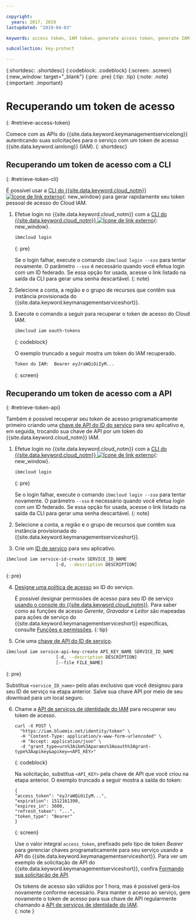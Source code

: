 ```yaml
---

copyright:
  years: 2017, 2019
lastupdated: "2019-04-03"

keywords: access token, IAM token, generate access token, generate IAM token, get access token, get IAM token, IAM token API, IAM token CLI

subcollection: key-protect

---
```


{:shortdesc: .shortdesc}
{:codeblock: .codeblock}
{:screen: .screen}
{:new_window: target="_blank"}
{:pre: .pre}
{:tip: .tip}
{:note: .note}
{:important: .important}

# Recuperando um token de acesso
{: #retrieve-access-token}

Comece com as APIs do {{site.data.keyword.keymanagementservicelong}} autenticando suas solicitações para o serviço com um token de acesso {{site.data.keyword.iamlong}} (IAM).
{: shortdesc}

## Recuperando um token de acesso com a CLI
{: #retrieve-token-cli}

É possível usar a [CLI do {{site.data.keyword.cloud_notm}} ![Ícone de link externo](../../icons/launch-glyph.svg "Ícone de link externo")](/docs/cli?topic=cloud-cli-ibmcloud-cli){: new_window} para gerar rapidamente seu token pessoal de acesso do Cloud IAM.

1. Efetue login no {{site.data.keyword.cloud_notm}} com a [CLI do {{site.data.keyword.cloud_notm}} ![Ícone de link externo](../../icons/launch-glyph.svg "Ícone de link externo")](/docs/cli?topic=cloud-cli-ibmcloud-cli){: new_window}.

    ```sh
    ibmcloud login 
    ```
    {: pre}

    Se o login falhar, execute o comando `ibmcloud login --sso` para tentar novamente. O parâmetro `--sso` é necessário quando você efetua login com um ID federado. Se essa opção for usada, acesse o link listado na saída da CLI para gerar uma senha descartável.
    {: note}

2. Selecione a conta, a região e o grupo de recursos que contêm sua instância provisionada do {{site.data.keyword.keymanagementserviceshort}}.

3. Execute o comando a seguir para recuperar o token de acesso do Cloud IAM.

    ```sh
    ibmcloud iam oauth-tokens
    ```
    {: codeblock}

    O exemplo truncado a seguir mostra um token do IAM recuperado.

    ```sh
    Token do IAM:  Bearer eyJraWQiOiIyM...
    ```
    {: screen}

## Recuperando um token de acesso com a API
{: #retrieve-token-api}

Também é possível recuperar seu token de acesso programaticamente primeiro criando uma [chave de API do ID do serviço](/docs/iam?topic=iam-serviceidapikeys) para seu aplicativo e, em seguida, trocando sua chave de API por um token do {{site.data.keyword.cloud_notm}} IAM.

1. Efetue login no {{site.data.keyword.cloud_notm}} com a [CLI do {{site.data.keyword.cloud_notm}} ![Ícone de link externo](../../icons/launch-glyph.svg "Ícone de link externo")](/docs/cli?topic=cloud-cli-ibmcloud-cli){: new_window}.

    ```sh
    ibmcloud login 
    ```
    {: pre}

    Se o login falhar, execute o comando `ibmcloud login --sso` para tentar novamente. O parâmetro `--sso` é necessário quando você efetua login com um ID federado. Se essa opção for usada, acesse o link listado na saída da CLI para gerar uma senha descartável.
    {: note}

2. Selecione a conta, a região e o grupo de recursos que contêm sua instância provisionada do {{site.data.keyword.keymanagementserviceshort}}.

3. Crie um [ID de serviço](/docs/iam?topic=iam-serviceids#creating-a-service-id) para seu aplicativo.

  ```sh
  ibmcloud iam service-id-create SERVICE_ID_NAME
                     [-d, --description DESCRIPTION]
  ```
  {: pre}

4. [Designe uma política de acesso](/docs/iam?topic=iam-serviceidpolicy) ao ID do serviço.

    É possível designar permissões de acesso para seu ID de serviço [usando o console do {{site.data.keyword.cloud_notm}}](/docs/iam?topic=iam-serviceidpolicy#access_new). Para saber como as funções de acesso _Gerente_, _Gravador_ e _Leitor_ são mapeadas para ações de serviço do {{site.data.keyword.keymanagementserviceshort}} específicas, consulte [Funções e permissões](/docs/services/key-protect?topic=key-protect-manage-access#roles).
    {: tip}

5. Crie uma [chave de API do ID de serviço](/docs/iam?topic=iam-serviceidapikeys).

  ```sh
  ibmcloud iam service-api-key-create API_KEY_NAME SERVICE_ID_NAME
                     [-d, --description DESCRIPTION]
                     [--file FILE_NAME]
  ```
  {: pre}

  Substitua `<service_ID_name>` pelo alias exclusivo que você designou para seu ID de serviço na etapa anterior. Salve sua chave API por meio de seu download para um local seguro. 

6. Chame a [API de serviços de identidade do IAM](https://{DomainName}/apidocs/iam-identity-token-api) para recuperar seu token de acesso.

    ```cURL
    curl -X POST \
      "https://iam.bluemix.net/identity/token" \
      -H "Content-Type: application/x-www-form-urlencoded" \
      -H "Accept: application/json" \
      -d "grant_type=urn%3Aibm%3Aparams%3Aoauth%3Agrant-type%3Aapikey&apikey=<API_KEY>"
    ```
    {: codeblock}

    Na solicitação, substitua `<API_KEY>` pela chave de API que você criou na etapa anterior. O exemplo truncado a seguir mostra a saída do token:

    ```
    {
    "access_token": "eyJraWQiOiIyM...",
    "expiration": 1512161390,
    "expires_in": 3600,
    "refresh_token": "...",
    "token_type": "Bearer"
    }
    ```
    {: screen}

    Use o valor integral `access_token`, prefixado pelo tipo de token _Bearer_ para gerenciar chaves
programaticamente para seu serviço usando a API do {{site.data.keyword.keymanagementserviceshort}}. Para ver um exemplo de solicitação de API do {{site.data.keyword.keymanagementserviceshort}}, confira [Formando sua solicitação de API](/docs/services/key-protect?topic=key-protect-set-up-api#form-api-request).

    Os tokens de acesso são válidos por 1 hora, mas é possível gerá-los novamente conforme necessário. Para manter o acesso ao serviço, gere novamente o token de acesso para sua chave de API regularmente chamando a [API de serviços de identidade do IAM](https://{DomainName}/apidocs/iam-identity-token-api).   
    {: note }

    <!--You can also pipe the output to `jq`, and then grab only the `access_token` value `| jq .access_token-->

    <!--You use IBM® Cloud Identity and Access Management (IAM) tokens to make authenticated requests to IBM Watson™ services without embedding service credentials in every call. IAM authentication uses access tokens for authentication, which you acquire by sending a request with an API key.-->
